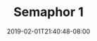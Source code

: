 ---
title: Semaphor 1
date: 2019-02-01T21:40:48-08:00
draft: true
author:
kind: post
type: releases
layout: single
slug: semaphor-1
description: 
keywords: 
notes: semaphor
---
